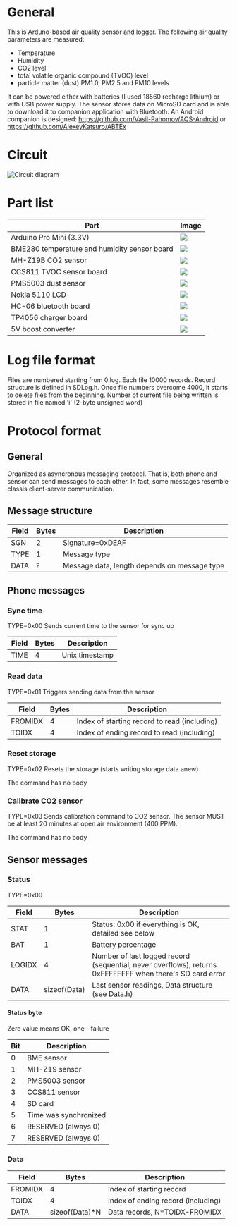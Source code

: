 # General
This is Arduno-based air quality sensor and logger.
The following air quality parameters are measured:
- Temperature
- Humidity
- CO2 level
- total volatile organic compound (TVOC) level
- particle matter (dust) PM1.0, PM2.5 and PM10 levels

It can be powered either with batteries (I used 18560 recharge lithium) or with USB power supply.
The sensor stores data on MicroSD card and is able to download it to companion application with Bluetooth. An Android companion is designed: https://github.com/Vasil-Pahomov/AQS-Android or https://github.com/AlexeyKatsuro/ABTEx

# Circuit
![Circuit diagram](https://github.com/Vasil-Pahomov/Arduino-THS/raw/master/pics/sch.png)

# Part list

| Part | Image |
| ---- | ----- |
| Arduino Pro Mini (3.3V) | ![](https://github.com/Vasil-Pahomov/Arduino-THS/raw/master/pics/Arduino%20Pro%20Mini.jpg) |
| BME280 temperature and humidity sensor board | ![](https://github.com/Vasil-Pahomov/Arduino-THS/raw/master/pics/BME280.jpg) |
| MH-Z19B CO2 sensor | ![](https://github.com/Vasil-Pahomov/Arduino-THS/raw/master/pics/MH-Z19b.jpg) |
| CCS811 TVOC sensor board | ![](https://github.com/Vasil-Pahomov/Arduino-THS/raw/master/pics/CCS811.jpg) |
| PMS5003 dust sensor | ![](https://github.com/Vasil-Pahomov/Arduino-THS/raw/master/pics/PMS5003.jpg) |
| Nokia 5110 LCD | ![](https://github.com/Vasil-Pahomov/Arduino-THS/raw/master/pics/Nokia%205110%20display.jpg) |
| HC-06 bluetooth board | ![](https://github.com/Vasil-Pahomov/Arduino-THS/raw/master/pics/HC-06.jpg) |
| TP4056 charger board | ![](https://github.com/Vasil-Pahomov/Arduino-THS/raw/master/pics/TP4056%20board.jpg) |
| 5V boost converter | ![](https://github.com/Vasil-Pahomov/Arduino-THS/raw/master/pics/5V%20boost%20converter.jpg) |


# Log file format
Files are numbered starting from 0.log. Each file 10000 records. Record structure is defined in SDLog.h.
Once file numbers overcome 4000, it starts to delete files from the beginning.
Number of current file being written is stored in file named 'i' (2-byte unsigned word)

# Protocol format
## General
Organized as asyncronous messaging protocol. That is, both phone and sensor can send messages to each other. In fact, some messages resemble classis client-server communication.
## Message structure
| Field | Bytes | Description |
| ----- | ----- | ----------- |
| SGN | 2 | Signature=0xDEAF  |
| TYPE | 1 | Message type |
| DATA | ? | Message data, length depends on message type |

## Phone messages
### Sync time
TYPE=0x00
Sends current time to the sensor for sync up

| Field | Bytes | Description |
| ----- | ----- | ----------- |
| TIME | 4 | Unix timestamp |

### Read data
TYPE=0x01
Triggers sending data from the sensor

| Field | Bytes | Description |
| ----- | ----- | ----------- |
| FROMIDX | 4 | Index of starting record to read (including) |
| TOIDX | 4 | Index of ending record to read (including) |

### Reset storage
TYPE=0x02
Resets the storage (starts writing storage data anew)

The command has no body

### Calibrate CO2 sensor
TYPE=0x03
Sends calibration command to CO2 sensor. The sensor MUST be at least 20 minutes at open air environment (400 PPM).

The command has no body

## Sensor messages
### Status
TYPE=0x00

| Field | Bytes | Description |
| ----- | ----- | ----------- |
| STAT | 1 | Status:  0x00 if everything is OK, detailed see below |
| BAT | 1 | Battery percentage |
| LOGIDX | 4 | Number of last logged record (sequential, never overflows), returns 0xFFFFFFFF when there's SD card error |
| DATA | sizeof(Data) | Last sensor readings, Data structure (see Data.h) |

#### Status byte
Zero value means OK, one - failure

| Bit | Description |
| ----- | ----------- |
| 0 | BME sensor |
| 1 | MH-Z19 sensor |
| 2 | PMS5003 sensor |
| 3 | CCS811 sensor |
| 4 | SD card |
| 5 | Time was synchronized |
| 6 | RESERVED (always 0) |
| 7 | RESERVED (always 0) |

### Data
| Field | Bytes | Description |
| ----- | ----- | ----------- |
| FROMIDX | 4 | Index of starting record |
| TOIDX | 4 | Index of ending record (including) |
| DATA | sizeof(Data)*N | Data records, N=TOIDX-FROMIDX |
